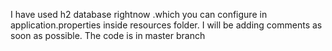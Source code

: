 I have used h2 database rightnow .which you can configure in application.properties inside resources folder.
I will be adding comments as soon as possible.
The code is in master branch
